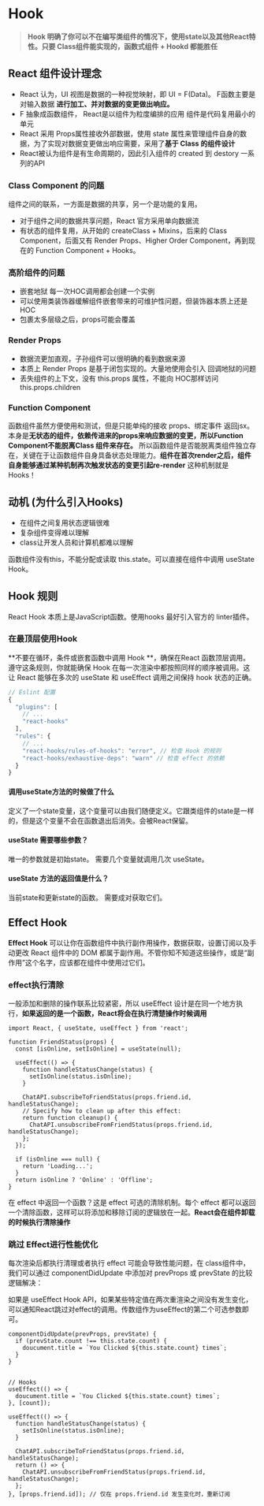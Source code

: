 # Hook


> **Hook 明确了你可以不在编写类组件的情况下，使用state以及其他React特性。只要 Class组件能实现的，函数式组件 + Hookd 都能胜任**


## React 组件设计理念

* React 认为，UI 视图是数据的一种视觉映射，即 UI = F(Data)。 F函数主要是对输入数据 **进行加工、并对数据的变更做出响应。**
* F 抽象成函数组件， React是以组件为粒度编排的应用 组件是代码复用最小的单元
* React 采用 Props属性接收外部数据，使用 state 属性来管理组件自身的数据，为了实现对数据变更做出响应需要，采用了**基于 Class 的组件设计**
* React被认为组件是有生命周期的，因此引入组件的 created 到 destory 一系列的API

### Class Component 的问题

组件之间的联系，一方面是数据的共享，另一个是功能的复用。

* 对于组件之间的数据共享问题，React 官方采用单向数据流
* 有状态的组件复用，从开始的 createClass + Mixins，后来的 Class Component，后面又有 Render Props、Higher Order Component，再到现在的 Function Component + Hooks。

### 高阶组件的问题

* 嵌套地狱 每一次HOC调用都会创建一个实例
* 可以使用类装饰器缓解组件嵌套带来的可维护性问题，但装饰器本质上还是 HOC
* 包裹太多层级之后，props可能会覆盖

### Render Props 

* 数据流更加直观，子孙组件可以很明确的看到数据来源
* 本质上 Render Props 是基于闭包实现的。大量地使用会引入 回调地狱的问题
* 丢失组件的上下文，没有 this.props 属性，不能向 HOC那样访问 this.props.children


### Function Component

函数组件虽然方便使用和测试，但是只能单纯的接收 props、绑定事件 返回jsx。本身是**无状态的组件，依赖传进来的props来响应数据的变更，所以Function Component不能脱离Class 组件来存在。** 所以函数组件是否能脱离类组件独立存在，关键在于让函数组件自身具备状态处理能力。**组件在首次render之后，组件自身能够通过某种机制再次触发状态的变更引起re-render** 这种机制就是 Hooks！





## 动机 (为什么引入Hooks)

* 在组件之间复用状态逻辑很难
* 复杂组件变得难以理解
* class让开发人员和计算机都难以理解

函数组件没有this，不能分配或读取 this.state。可以直接在组件中调用 useState Hook。


## Hook 规则

React Hook 本质上是JavaScript函数。使用hooks 最好引入官方的 linter插件。

### **在最顶层使用Hook**

**不要在循环，条件或嵌套函数中调用 Hook **，确保在React 函数顶层调用。遵守这条规则，你就能确保 Hook 在每一次渲染中都按照同样的顺序被调用。这让 React 能够在多次的 useState 和 useEffect 调用之间保持 hook 状态的正确。

```js
// Eslint 配置
{
  "plugins": [
    // ...
    "react-hooks"
  ],
  "rules": {
    // ...
    "react-hooks/rules-of-hooks": "error", // 检查 Hook 的规则
    "react-hooks/exhaustive-deps": "warn" // 检查 effect 的依赖
  }
}
```



#### 调用useState方法的时候做了什么
定义了一个state变量，这个变量可以由我们随便定义。它跟类组件的state是一样的，但是这个变量不会在函数退出后消失。会被React保留。



#### useState 需要哪些参数？

唯一的参数就是初始state。 需要几个变量就调用几次 useState。



#### useState 方法的返回值是什么？

当前state和更新state的函数。 需要成对获取它们。





## Effect Hook

**Effect Hook** 可以让你在函数组件中执行副作用操作，数据获取，设置订阅以及手动更改 React 组件中的 DOM 都属于副作用。不管你知不知道这些操作，或是“副作用”这个名字，应该都在组件中使用过它们。


### effect执行清除

一般添加和删除的操作联系比较紧密，所以 useEffect 设计是在同一个地方执行，**如果返回的是一个函数，React将会在执行清楚操作时候调用**

```tsx
import React, { useState, useEffect } from 'react';

function FriendStatus(props) {
  const [isOnline, setIsOnline] = useState(null);

  useEffect(() => {
    function handleStatusChange(status) {
      setIsOnline(status.isOnline);
    }

    ChatAPI.subscribeToFriendStatus(props.friend.id, handleStatusChange);
    // Specify how to clean up after this effect:
    return function cleanup() {
      ChatAPI.unsubscribeFromFriendStatus(props.friend.id, handleStatusChange);
    };
  });

  if (isOnline === null) {
    return 'Loading...';
  }
  return isOnline ? 'Online' : 'Offline';
}
```

在 effect 中返回一个函数？这是 effect 可选的清除机制。每个 effect 都可以返回一个清除函数，这样可以将添加和移除订阅的逻辑放在一起。**React会在组件卸载的时候执行清除操作**


### 跳过 Effect进行性能优化

每次渲染后都执行清理或者执行 effect 可能会导致性能问题，在 class组件中，我们可以通过 componentDidUpdate 中添加对 prevProps 或 prevState 的比较逻辑解决：


如果是 useEffect Hook API，如果某些特定值在两次重渲染之间没有发生变化，可以通知React跳过对effect的调用。传数组作为useEffect的第二个可选参数即可。

```tsx
componentDidUpdate(prevProps, prevState) {
  if (prevState.count !== this.state.count) {
    doucument.title = `You Clicked ${this.state.count} times`;
  }
}


// Hooks
useEffect(() => {
  doucument.title = `You Clicked ${this.state.count} times`;
}, [count]);

useEffect(() => {
  function handleStatusChange(status) {
    setIsOnline(status.isOnline);
  }

  ChatAPI.subscribeToFriendStatus(props.friend.id, handleStatusChange);
  return () => {
    ChatAPI.unsubscribeFromFriendStatus(props.friend.id, handleStatusChange);
  };
}, [props.friend.id]); // 仅在 props.friend.id 发生变化时，重新订阅
```